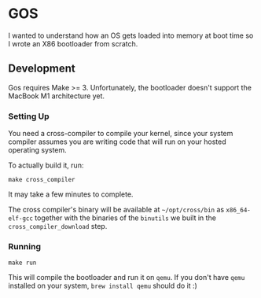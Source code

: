 # GOS
I wanted to understand how an OS gets loaded into memory at boot time so I wrote an X86 bootloader from scratch.

## Development

Gos requires Make >= 3. Unfortunately, the bootloader doesn't support the MacBook M1 architecture yet.

### Setting Up

You need a cross-compiler to compile your kernel, since your system compiler 
assumes you are writing code that will run on your hosted operating system. 

To actually build it, run:

```shell
make cross_compiler
```

It may take a few minutes to complete.

The cross compiler's binary will be available at `~/opt/cross/bin` as 
`x86_64-elf-gcc` together with the binaries of the `binutils` we built in the `cross_compiler_download` step.

### Running

```shell
make run
```

This will compile the bootloader and run it on `qemu`. If you don't have `qemu` installed on your system, `brew install qemu` should do it :)
